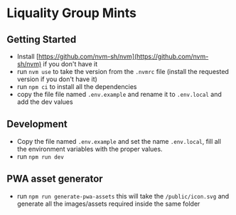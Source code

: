 # Liquality Group Mints

## Getting Started
- Install [https://github.com/nvm-sh/nvm](https://github.com/nvm-sh/nvm) if you don't have it
- run `nvm use` to take the version from the `.nvmrc` file (install the requested version if you don't have it)
- run `npm ci` to install all the dependencies
- copy the file file named `.env.example` and rename it to `.env.local` and add the dev values

## Development
- Copy the file named `.env.example` and set the name `.env.local`, fill all the environment variables with the proper values.
- run `npm run dev`

## PWA asset generator
- run `npm run generate-pwa-assets` this will take the `/public/icon.svg` and generate all the images/assets required inside the same folder